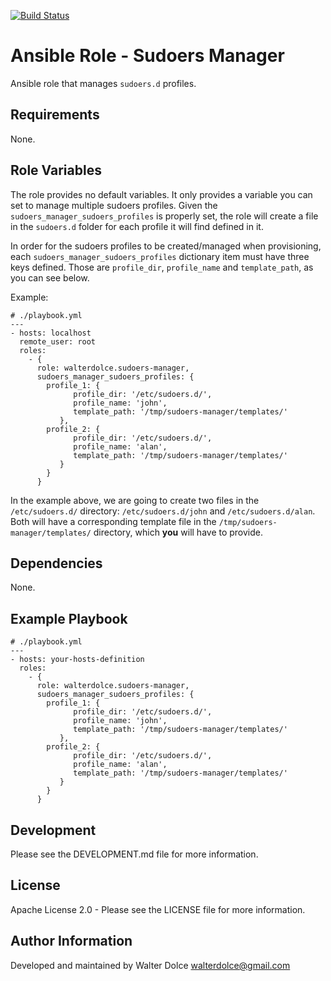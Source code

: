 [![Build Status](https://travis-ci.org/walterdolce/ansible-role-sudoers-manager.svg?branch=master)](https://travis-ci.org/walterdolce/ansible-role-sudoers-manager)

Ansible Role - Sudoers Manager
==============================

Ansible role that manages `sudoers.d` profiles.

Requirements
------------

None.

Role Variables
--------------

The role provides no default variables. It only provides a
variable you can set to manage multiple sudoers profiles.
Given the `sudoers_manager_sudoers_profiles` is properly set,
the role will create a file in the `sudoers.d` folder for each
profile it will find defined in it.

In order for the sudoers profiles to be created/managed when
provisioning, each `sudoers_manager_sudoers_profiles` dictionary
item must have three keys defined. Those are `profile_dir`,
`profile_name` and `template_path`, as you can see below.

Example:
```
# ./playbook.yml
---
- hosts: localhost
  remote_user: root
  roles:
    - {
      role: walterdolce.sudoers-manager,
      sudoers_manager_sudoers_profiles: {
        profile_1: {
              profile_dir: '/etc/sudoers.d/',
              profile_name: 'john',
              template_path: '/tmp/sudoers-manager/templates/'
           },
        profile_2: {
              profile_dir: '/etc/sudoers.d/',
              profile_name: 'alan',
              template_path: '/tmp/sudoers-manager/templates/'
           }
        }
      }
```
In the example above, we are going to create two files in the
`/etc/sudoers.d/` directory: `/etc/sudoers.d/john` and
`/etc/sudoers.d/alan`. Both will have a corresponding template
file in the `/tmp/sudoers-manager/templates/` directory, which
**you** will have to provide.

Dependencies
------------

None.

Example Playbook
----------------
```
# ./playbook.yml
---
- hosts: your-hosts-definition
  roles:
    - {
      role: walterdolce.sudoers-manager,
      sudoers_manager_sudoers_profiles: {
        profile_1: {
              profile_dir: '/etc/sudoers.d/',
              profile_name: 'john',
              template_path: '/tmp/sudoers-manager/templates/'
           },
        profile_2: {
              profile_dir: '/etc/sudoers.d/',
              profile_name: 'alan',
              template_path: '/tmp/sudoers-manager/templates/'
           }
        }
      }
```

Development
-----------

Please see the DEVELOPMENT.md file for more information.

License
-------

Apache License 2.0 - Please see the LICENSE file for more information.

Author Information
------------------

Developed and maintained by Walter Dolce <walterdolce@gmail.com>
